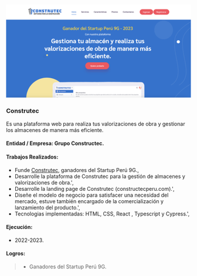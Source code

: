 ![Construtec](/images/works/work1_construtec_opt.png)

### Construtec

Es una plataforma web para  realiza tus valorizaciones de obra y gestionar los almacenes de manera más eficiente.

#### Entidad / Empresa: Grupo Constructec.

#### Trabajos Realizados:
  
  -  Funde <a href="https://construtecperu.com/" target="_blank"> Construtec</a>,  ganadores del Startup Perú 9G.,
  -  Desarrolle la plataforma de Construtec para la gestión de almacenes y valorizaciones de obra.',
  -  Desarrolle la landing page de  Construtec (constructecperu.com).',
  -  Diseñe el modelo de negocio para satisfacer una necesidad del mercado, estuve también encargado de la comercialización y lanzamiento del producto.',
  - Tecnologias implementadas: HTML, CSS, React , Typescript y Cypress.',

#### Ejecución:
-  2022-2023.

#### Logros:

> -  Ganadores del Startup Perú 9G.

